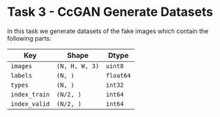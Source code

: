 # Task 3 - CcGAN Generate Datasets

In this task we generate datasets of the fake images which contain the following parts:

| Key           | Shape          | Dtype     |
| ------------- | -------------- | --------- |
| `images`      | `(N, H, W, 3)` | `uint8`   |
| `labels`      | `(N, )`        | `float64` |
| `types`       | `(N, )`        | `int32`   |
| `index_train` | `(N/2, )`      | `int64`   |
| `index_valid` | `(N/2, )`      | `int64`   |
